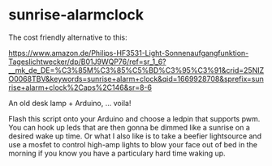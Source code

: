 # sunrise-alarmclock

The cost friendly alternative to this:

https://www.amazon.de/Philips-HF3531-Light-Sonnenaufgangfunktion-Tageslichtwecker/dp/B01J9WQP76/ref=sr_1_6?__mk_de_DE=%C3%85M%C3%85%C5%BD%C3%95%C3%91&crid=25NIZO0068TBV&keywords=sunrise+alarm+clock&qid=1669928708&sprefix=sunrise+alarm+clock%2Caps%2C146&sr=8-6

An old desk lamp + Arduino, ... voila! 

Flash this script onto your Arduino and choose a ledpin that supports pwm. You can hook up leds that are then gonna be dimmed like a sunrise on a desired wake up time. Or what I also like is to take a beefier lightsource and use a mosfet to control high-amp lights to blow your face out of bed in the morning if you know you have a particulary hard time waking up. 
